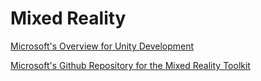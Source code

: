 # Mixed Reality
[Microsoft's Overview for Unity Development](https://docs.microsoft.com/en-us/windows/mixed-reality/unity-development-overview)

[Microsoft's Github Repository for the Mixed Reality Toolkit](https://github.com/Microsoft/MixedRealityToolkit-Unity)
